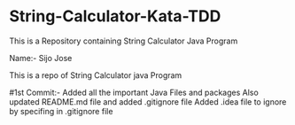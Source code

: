 # String-Calculator-Kata-TDD
This is a Repository containing String Calculator Java Program


Name:- Sijo Jose

This is a repo of String Calculator java Program

#1st Commit:- 
    Added all the important Java Files and packages
    Also updated README.md file and added .gitignore file
    Added .idea file to ignore by specifing in .gitignore file



